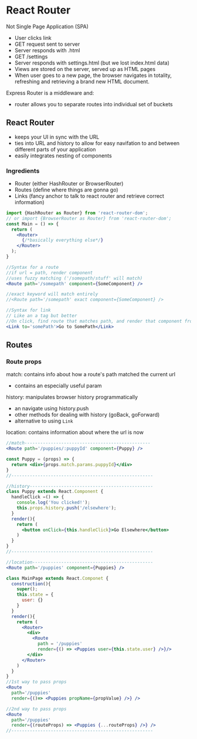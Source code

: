 # React Router

Not Single Page Application (SPA)
  - User clicks link
  - GET request sent to server
  - Server responds with .html
  - GET /settings
  - Server responds with settings.html (but we lost index.html data)
  - Views are stored on the server, served up as HTML pages
  - When user goes to a new page, the browser navigates in totality, refreshing and retrieving a brand new HTML document.

Express Router is a middleware and:
  - router allows you to separate routes into individual set of buckets

## React Router
- keeps your UI in sync with the URL
- ties into URL and history to allow for easy navifation to and between different parts of your application
- easily integrates nesting of components

### Ingredients
- Router (either HashRouter or BrowserRouter)
- Routes (define where things are gonna go)
- Links (fancy anchor to talk to react router and retrieve correct information)

```jsx
import {HashRouter as Router} from 'react-router-dom';
// or import {BrowserRouter as Router} from 'react-router-dom';
const Main = () => {
  return (
    <Router>
      {/*basically everything else*/}
    </Router>
  );
}

//Syntax for a route
//if url = path, render component
//uses fuzzy matching ('/somepath/stuff' will match)
<Route path='/somepath' component={SomeComponent} />

//exact keyword will match entirely
//<Route path='/somepath' exact component={SomeComponent} />

//Syntax for link
// Like an a tag but better
//On click, find route that matches path, and render that component from Route
<Link to='somePath'>Go to SomePath</Link>
```

## Routes
### Route props
match: contains info about how a route's path matched the current url
- contains an especially useful param

history: manipulates browser history programmatically
  - an navigate using history.push
  - other methods for dealing with history (goBack, goForward)
  - alternative to using ```Link```

location: contains information about where the url is now

```jsx
//match------------------------------------------------
<Route path='/puppies/:puppyId' component={Puppy} />

const Puppy = (props) => {
  return <div>{props.match.params.puppyId}</div>
}
//------------------------------------------------------

//history-----------------------------------------------
class Puppy extends React.Component {
  handleClick =() => {
    console.log('You clicked!');
    this.props.history.push('/elsewhere');
  }
  render(){
    return (
      <button onClick={this.handleClick}>Go Elsewhere</button>
    )
  }
}
//------------------------------------------------------

//location----------------------------------------------
<Route path='/puppies' component={Puppies} />

class MainPage extends React.Componet {
  construction(){
    super();
    this.state = {
      user: {}
    }
  }
  render(){
    return (
      <Router>
        <div>
          <Route
            path = '/puppies'
            render={() => <Puppies user={this.state.user} />}/>
        </div>
      </Router>
    )
  }
}
//1st way to pass props
<Route
  path='/puppies'
  render={()=> <Puppies propName={propValue} />} />

//2nd way to pass props
<Route
  path='/puppies'
  render={(routeProps) => <Puppies {...routeProps} />} />
//------------------------------------------------------
```

